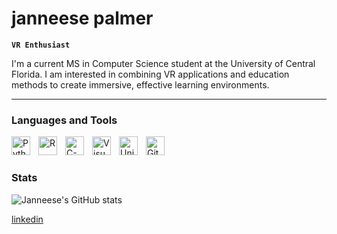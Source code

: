 # janneese palmer

**`VR Enthusiast`**

I'm a current MS in Computer Science student at the University of Central Florida. I am interested in combining VR applications and education methods to create immersive, effective learning environments.


---

### Languages and Tools
<img align="left" alt="Python" width="30px" style="padding-right:10px;" src="https://cdn.jsdelivr.net/gh/devicons/devicon/icons/python/python-plain.svg" />

<img align="left" alt="R" width="30px" style="padding-right:10px;"
src="https://cdn.jsdelivr.net/gh/devicons/devicon@latest/icons/r/r-original.svg" />

<img align = "left" alt = "C-sharp" width = "30px" style="padding-right:10px;" src="https://cdn.jsdelivr.net/gh/devicons/devicon@latest/icons/csharp/csharp-original.svg" />

<img align = "left" alt = "Visual Studio Code" width = "30px" style="padding-right:10px;" src="https://cdn.jsdelivr.net/gh/devicons/devicon@latest/icons/visualstudio/visualstudio-original.svg" />


<img align = "left" alt = "Unity" width = "30px" style="padding-right:10px;" src="https://cdn.jsdelivr.net/gh/devicons/devicon@latest/icons/unity/unity-original.svg" />
          
          
<img align="left" alt="Git" width="30px" style="padding-right:10px;" src="https://cdn.jsdelivr.net/gh/devicons/devicon/icons/git/git-original.svg" />

<br/>


#

### Stats

![Janneese's GitHub stats](https://github-readme-stats.vercel.app/api?username=janneese&show_icons=true&theme=dark)

[linkedin](https://linkedin.com/in/janneese-palmer)

